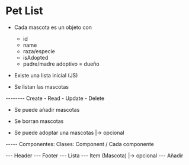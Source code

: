 # Pet List

-   Cada mascota es un objeto con

    -   id
    -   name
    -   raza/especie
    -   isAdopted
    -   padre/madre adoptivo = dueño

-   Existe una lista inicial (JS)

-   Se listan las mascotas

-------- Create - Read - Update - Delete

-   Se puede añadir mascotas

-   Se borran mascotas

-   Se puede adoptar una mascotas |-> opcional

----- Componentes: Clases: Component / Cada componente

--- Header
--- Footer
--- Lista
--- Item (Mascota) |-> opcional
--- Añadir
